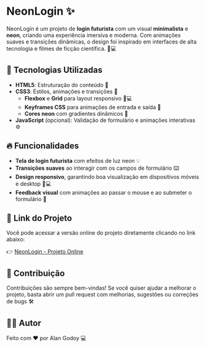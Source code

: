 # NeonLogin ✨

NeonLogin é um projeto de **login futurista** com um visual **minimalista** e **neon**, criando uma experiência imersiva e moderna. Com animações suaves e transições dinâmicas, o design foi inspirado em interfaces de alta tecnologia e filmes de ficção científica. 🚀💻

## 🚀 Tecnologias Utilizadas

- **HTML5**: Estruturação do conteúdo 📝
- **CSS3**: Estilos, animações e transições 🎨
  - **Flexbox** e **Grid** para layout responsivo 📱💻
  - **Keyframes CSS** para animações de entrada e saída 🔄
  - **Cores neon** com gradientes dinâmicos 🌈
- **JavaScript** (opcional): Validação de formulário e animações interativas ⚙️

## 🔥 Funcionalidades

- **Tela de login futurista** com efeitos de luz neon 💡
- **Transições suaves** ao interagir com os campos de formulário ⌨️
- **Design responsivo**, garantindo boa visualização em dispositivos móveis e desktop 📱💻
- **Feedback visual** com animações ao passar o mouse e ao submeter o formulário 🎯

## 🔗 Link do Projeto

Você pode acessar a versão online do projeto diretamente clicando no link abaixo:

👉 [NeonLogin - Projeto Online](https://lzdeveloperbr.github.io/NeonLogin/)

## 🤝 Contribuição

Contribuições são sempre bem-vindas! Se você quiser ajudar a melhorar o projeto, basta abrir um pull request com melhorias, sugestões ou correções de bugs 🛠️

## 👨‍💻 Autor

Feito com ❤️ por Alan Godoy 💻
